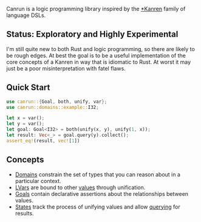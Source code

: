 Canrun is a logic programming library inspired by the [\*Kanren](http://minikanren.org/) family of language DSLs.

## Status: Exploratory and Highly Experimental

I'm still quite new to both Rust and logic programming, so there are likely to be rough edges. At best the goal is to be a useful implementation of the core concepts of a Kanren in way that is idiomatic to Rust. At worst it may just be a poor misinterpretation with fatel flaws.

## Quick Start

```rust
use canrun::{Goal, both, unify, var};
use canrun::domains::example::I32;

let x = var();
let y = var();
let goal: Goal<I32> = both(unify(x, y), unify(1, x));
let result: Vec<_> = goal.query(y).collect();
assert_eq!(result, vec![1])
```

## Concepts

- [Domains](crate::domains) constrain the set of types that you can reason about in a particular context.
- [LVars](crate::value::LVar) are bound to other [values](crate::value) through unification.
- [Goals](crate::goal) contain declarative assertions about the relationships between values.
- [States](crate::state) track the process of unifying values and allow [querying](crate::query) for results.
